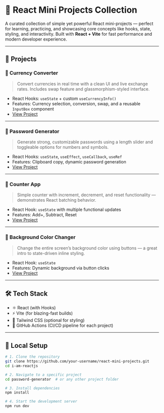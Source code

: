 # 🚀 React Mini Projects Collection

A curated collection of simple yet powerful React mini-projects — perfect for learning, practicing, and showcasing core concepts like hooks, state, styling, and interactivity. Built with **React + Vite** for fast performance and modern developer experience.

---

## 📁 Projects

### 💸 Currency Converter  
> Convert currencies in real time with a clean UI and live exchange rates. Includes swap feature and glassmorphism-styled interface.

- React Hooks: `useState` + custom `useCurrencyInfo()`  
- Features: Currency selection, conversion, swap, and a reusable `InputBox` component  
- [View Project](./06currencyConverter)

---

### 🔑 Password Generator  
> Generate strong, customizable passwords using a length slider and toggleable options for numbers and symbols.

- React Hooks: `useState`, `useEffect`, `useCallback`, `useRef`
- Features: Clipboard copy, dynamic password generation
- [View Project](./05passwordGenerator)

---

### 🔢 Counter App  
> Simple counter with increment, decrement, and reset functionality — demonstrates React batching behavior.

- React Hook: `useState` with multiple functional updates
- Features: Add+, Subtract, Reset
- [View Project](./02counter)

---

### 🎨 Background Color Changer  
> Change the entire screen’s background color using buttons — a great intro to state-driven inline styling.

- React Hook: `useState`
- Features: Dynamic background via button clicks
- [View Project](./04bgChanger)

---

## 🛠️ Tech Stack

- ⚛️ React (with Hooks)
- ⚡ Vite (for blazing-fast builds)
- 💨 Tailwind CSS (optional for styling)
- 🚀 GitHub Actions (CI/CD pipeline for each project)

---

## 🧪 Local Setup

```bash
# 1. Clone the repository
git clone https://github.com/your-username/react-mini-projects.git
cd i-am-reactjs

# 2. Navigate to a specific project
cd password-generator  # or any other project folder

# 3. Install dependencies
npm install

# 4. Start the development server
npm run dev
